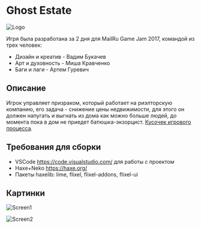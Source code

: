 # Ghost Estate
![Logo](https://i.imgur.com/TpSxZCz.png)

Игря была разработана за 2 дня для MailRu Game Jam 2017, командой из трех человек:
* Дизайн и  креатив - Вадим Букачев
* Арт и духовность - Миша Кравченко
* Баги и лаги - Артем Гуревич

## Описание
Игрок управляет призраком, который работает на риэлторскую компанию, его задача - снижение цены недвижимости, для этого он должен напугать и выгнать из дома как можно больше людей, до момента пока в дом не приедет батюшка-экзорцист. [Кусочек игрового процесса](https://gfycat.com/ComfortableElaborateAngelwingmussel).

## Требования для сборки
* VSCode https://code.visualstudio.com/ для работы с проектом
* Haxe+Neko https://haxe.org/
* Пакеты haxelib: lime, flixel, flixel-addons, flixel-ui

## Картинки
![Screen1](https://i.imgur.com/tURRyyP.png)

![Screen2](https://i.imgur.com/ZzRKKA6.png)
